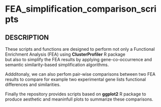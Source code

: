 # FEA_simplification_comparison_scripts


## DESCRIPTION

These scripts and functions are designed to perform  not only a Functional Enrichment Analysis (FEA) using **ClusterProfiler** R package  
but also to simplify the FEA results by applying gene-co-occurrence and semantic similarity-based simplification algorithms.  

Addditonaly, we can also perfom pair-wise comparisons between two FEA results to compare for example two experimental gene lists functional differences and similarities.  

Finally the repository provides scripts based on **ggplot2** R package to produce aesthetic and meaninfull plots to summarize these comparisons.  

